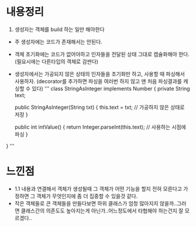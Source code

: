 # 내용정리
1. 생성자는 객체를 build 하는 일만 해야한다 
- 주 생성자에는 코드가 존재해서는 안된다.
- 객체 초기화에는 코드가 없어야하고 인자들을 전달된 상태 그대로 캡슐화해야 한다. (필요시에는 다른타입의 객체로 감싼다)
- 생성자에서는 가공되지 않은 상태의 인자들을 초기화만 하고, 사용할 때 파싱해서 사용하자. (decorator를 추가하면 파싱을 여러번 하지 않고 맨 처음 파싱결과를 캐싱할 수 있다)
'''
class StringAsInteger implements Number {
  private String text;
  
  public StringAsInteger(String txt) {
    this.text = txt; // 가공하지 않은 상태로 저장
  }
  
  public int intValue() {
    return Integer.parseInt(this.text); // 사용하는 시점에 파싱
  }
  
}
'''

# 느낀점
- 1.1 내용과 연결해서 객체가 생성될때 그 객체가 어떤 기능을 할지 전혀 모른다고 가정하면 그 객체가 무엇인지에 좀 더 집중할 수 있을것 같다.
- 작은 객체들로 큰 객체들을 만들다보면 하위 클래스가 엄청 많아지지 않을까..그러면 클래스간의 의존도도 높아지는게 아닌가..어느정도에서 타협해야 하는건지 잘 모르겠다..
